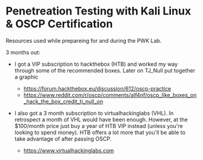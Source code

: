 # Penetreation Testing with Kali Linux & OSCP Certification

Resources used while prepareing for and during the PWK Lab.


3 months out:
- I got a VIP subscription to hackthebox (HTB) and worked my way through some of the recommended boxes. Later on TJ_Null put together a graphic
  - https://forum.hackthebox.eu/discussion/612/oscp-practice
  - https://www.reddit.com/r/oscp/comments/alf4nf/oscp_like_boxes_on_hack_the_box_credit_tj_null_on

- I also got a 3 month subscription to virtualhackinglabs (VHL). In retrospect a month of VHL would have been enough. However, at the $100/month price just buy a year of HTB VIP instead (unless you're looking to spend money). HTB offers a lot more that you'll be able to take advantage of after passing OSCP. 
  - https://www.virtualhackinglabs.com

